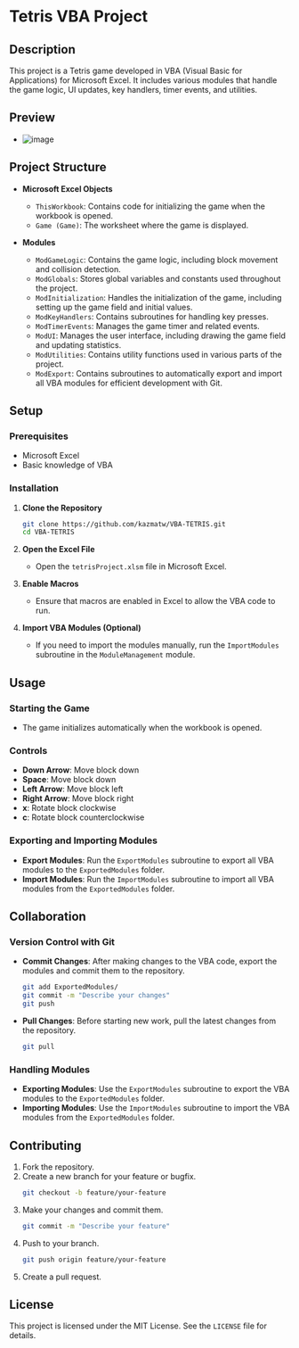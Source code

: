 # Tetris VBA Project

## Description

This project is a Tetris game developed in VBA (Visual Basic for Applications) for Microsoft Excel. It includes various modules that handle the game logic, UI updates, key handlers, timer events, and utilities.

## Preview
- ![image](https://github.com/kazmatw/VBA-TETRIS/assets/61039945/356d46dd-5848-463d-a512-2e8d0699766d)

## Project Structure

- **Microsoft Excel Objects**

  - `ThisWorkbook`: Contains code for initializing the game when the workbook is opened.
  - `Game (Game)`: The worksheet where the game is displayed.

- **Modules**
  - `ModGameLogic`: Contains the game logic, including block movement and collision detection.
  - `ModGlobals`: Stores global variables and constants used throughout the project.
  - `ModInitialization`: Handles the initialization of the game, including setting up the game field and initial values.
  - `ModKeyHandlers`: Contains subroutines for handling key presses.
  - `ModTimerEvents`: Manages the game timer and related events.
  - `ModUI`: Manages the user interface, including drawing the game field and updating statistics.
  - `ModUtilities`: Contains utility functions used in various parts of the project.
  - `ModExport`: Contains subroutines to automatically export and import all VBA modules for efficient development with Git.

## Setup

### Prerequisites

- Microsoft Excel
- Basic knowledge of VBA

### Installation

1. **Clone the Repository**

   ```sh
   git clone https://github.com/kazmatw/VBA-TETRIS.git
   cd VBA-TETRIS
   ```

2. **Open the Excel File**

   - Open the `tetrisProject.xlsm` file in Microsoft Excel.

3. **Enable Macros**

   - Ensure that macros are enabled in Excel to allow the VBA code to run.

4. **Import VBA Modules (Optional)**
   - If you need to import the modules manually, run the `ImportModules` subroutine in the `ModuleManagement` module.

## Usage

### Starting the Game

- The game initializes automatically when the workbook is opened.

### Controls

- **Down Arrow**: Move block down
- **Space**: Move block down
- **Left Arrow**: Move block left
- **Right Arrow**: Move block right
- **x**: Rotate block clockwise
- **c**: Rotate block counterclockwise

### Exporting and Importing Modules

- **Export Modules**: Run the `ExportModules` subroutine to export all VBA modules to the `ExportedModules` folder.
- **Import Modules**: Run the `ImportModules` subroutine to import all VBA modules from the `ExportedModules` folder.

## Collaboration

### Version Control with Git

- **Commit Changes**: After making changes to the VBA code, export the modules and commit them to the repository.

  ```sh
  git add ExportedModules/
  git commit -m "Describe your changes"
  git push
  ```

- **Pull Changes**: Before starting new work, pull the latest changes from the repository.
  ```sh
  git pull
  ```

### Handling Modules

- **Exporting Modules**: Use the `ExportModules` subroutine to export the VBA modules to the `ExportedModules` folder.
- **Importing Modules**: Use the `ImportModules` subroutine to import the VBA modules from the `ExportedModules` folder.

## Contributing

1. Fork the repository.
2. Create a new branch for your feature or bugfix.
   ```sh
   git checkout -b feature/your-feature
   ```
3. Make your changes and commit them.
   ```sh
   git commit -m "Describe your feature"
   ```
4. Push to your branch.
   ```sh
   git push origin feature/your-feature
   ```
5. Create a pull request.

## License

This project is licensed under the MIT License. See the `LICENSE` file for details.

